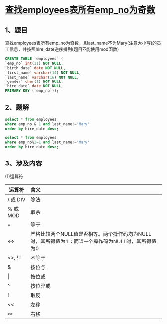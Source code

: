 # [查找employees表所有emp_no为奇数](https://www.nowcoder.com/practice/a32669eb1d1740e785f105fa22741d5c?tpId=82&&tqId=29767&rp=1&ru=/ta/sql&qru=/ta/sql/question-ranking)

## 1、题目

查找employees表所有emp_no为奇数，且last_name不为Mary(注意大小写)的员工信息，并按照hire_date逆序排列(题目不能使用mod函数)

```sql
CREATE TABLE `employees` (
`emp_no` int(11) NOT NULL,
`birth_date` date NOT NULL,
`first_name` varchar(14) NOT NULL,
`last_name` varchar(16) NOT NULL,
`gender` char(1) NOT NULL,
`hire_date` date NOT NULL,
PRIMARY KEY (`emp_no`));
```

## 2、题解


```sql
select * from employees
where emp_no & 1 and last_name!='Mary'
order by hire_date desc;
```

```sql
select * from employees
where emp_no%2=1 and last_name!='Mary'
order by hire_date desc;
```

## 3、涉及内容

(1)运算符

运算符      |   含义
---        |:---
/ 或 DIV   |   除法
% 或 MOD   |   取余
=		   |   等于	
<=>	       |   严格比较两个NULL值是否相等。两个操作码均为NULL时，其所得值为1；而当一个操作码为NULL时，其所得值为0
<>, !=     |   不等于
&          |   按位与
\|          |   按位或
^          |   按位异或
!          |   取反
<<         |   左移
`>>`       |   右移